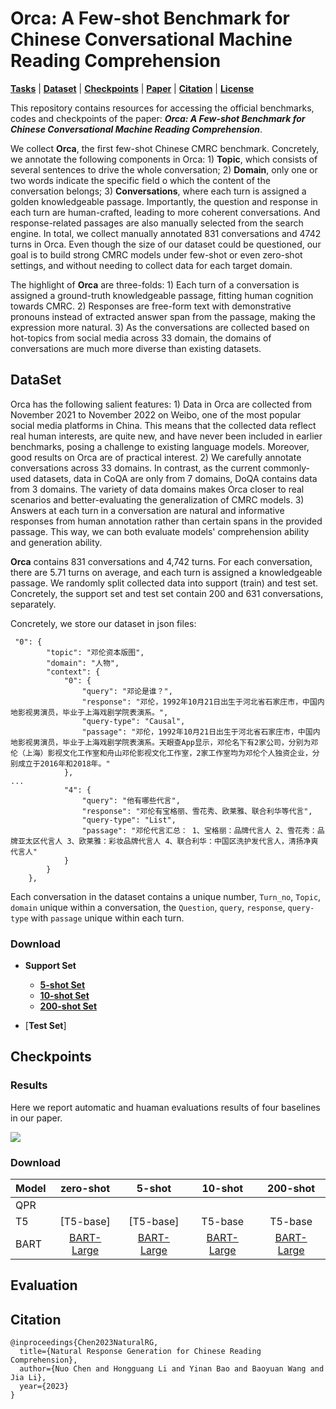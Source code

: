 # Orca: A Few-shot Benchmark for Chinese Conversational Machine Reading Comprehension


[**Tasks**](#task-description) | [**Dataset**](#dataset) | [**Checkpoints**](#Checkpoints) |
[**Paper**](https://arxiv.org/abs/2010.04898) |
[**Citation**](#citation) | [**License**](#license)

This repository contains resources for accessing the official benchmarks, codes and checkpoints of the paper:  ***Orca: A Few-shot Benchmark for Chinese Conversational Machine Reading Comprehension***.

We collect $\textbf{Orca}$, the first few-shot Chinese CMRC benchmark. Concretely, we  annotate the following components in Orca: 1) $\textbf{Topic}$, which consists of several sentences to drive the whole conversation; 2) $\textbf{Domain}$, only one or two words indicate the specific field o which the content of the conversation belongs; 3) $\textbf{Conversations}$, where each turn is assigned a golden knowledgeable passage. Importantly, the question and response in each turn  are human-crafted, leading to more coherent conversations. And response-related passages are also manually selected from the search engine. In total, we collect manually annotated 831 conversations and 4742 turns in Orca. Even though the size of our dataset could be questioned, our goal is to build strong CMRC models under few-shot or even zero-shot settings, and without needing to collect data for each target domain.

The highlight of $\textbf{Orca}$ are three-folds: 1) Each turn of a conversation is assigned a ground-truth knowledgeable passage, fitting human cognition towards CMRC. 2) Responses are free-form text with demonstrative pronouns instead of extracted answer span from the passage, making the expression more natural. 3) As the conversations are collected based on hot-topics from social media across 33 domain, the domains of conversations are much more diverse than existing datasets.

## DataSet

Orca has the following salient features: 1) Data in Orca are collected from November 2021 to November 2022 on Weibo, one of the most popular social media platforms in China. This means that the collected data reflect real human interests, are quite new, and have never been included in earlier benchmarks, posing a challenge to existing language models.  Moreover, good results on
Orca are of practical interest. 2) We carefully  annotate conversations across 33 domains. In contrast, as the current commonly-used datasets, data in CoQA are only from 7 domains, DoQA contains data from 3 domains. The variety of data domains makes Orca closer to real scenarios and  better-evaluating the generalization of CMRC models. 3) Answers at each turn in a conversation are  natural and informative responses from human annotation rather than certain spans in the provided passage. This way, we can both evaluate models' comprehension ability and generation ability.

$\textbf{Orca}$ contains 831 conversations and 4,742 turns. For each conversation, there are 5.71 turns on average, and each turn is assigned a knowledgeable passage. We randomly split collected data into support (train) and test set. Concretely, the support set and test set contain 200 and 631 conversations, separately.

Concretely, we store our dataset in json files:


```
 "0": {
        "topic": "邓伦资本版图",
        "domain": "人物",
        "context": {
            "0": {
                "query": "邓论是谁？",
                "response": "邓伦，1992年10月21日出生于河北省石家庄市，中国内地影视男演员，毕业于上海戏剧学院表演系。",
                "query-type": "Causal",
                "passage": "邓伦，1992年10月21日出生于河北省石家庄市，中国内地影视男演员，毕业于上海戏剧学院表演系。天眼查App显示，邓伦名下有2家公司，分别为邓伦（上海）影视文化工作室和舟山邓伦影视文化工作室，2家工作室均为邓伦个人独资企业，分别成立于2016年和2018年。"
            },
...
            "4": {
                "query": "他有哪些代言",
                "response": "邓伦有宝格丽、雪花秀、欧莱雅、联合利华等代言",
                "query-type": "List",
                "passage": "邓伦代言汇总： 1、宝格丽：品牌代言人 2、雪花秀：品牌亚太区代言人 3、欧莱雅：彩妆品牌代言人 4、联合利华：中国区洗护发代言人，清扬净爽代言人"
            }
        }
    },
```

Each conversation in the dataset contains a unique number, `Turn_no`, `Topic`, `domain`  unique within a conversation, the  `Question`, `query`, `response`, `query-type` with `passage` unique within each turn.

### Download

- **Support Set**
  - [**5-shot Set**](https://hkustgz-my.sharepoint.com/:u:/g/personal/nchen022_connect_hkust-gz_edu_cn/EQSQOzgua51Omi8j-y6V7j4BOOFoIMYXg-Vg4BFNLuyKCw?e=gqFe6U)
  - [**10-shot Set**](https://hkustgz-my.sharepoint.com/:u:/g/personal/nchen022_connect_hkust-gz_edu_cn/EfUGD87nc79BgngLJkPKmEoB9OhI4vSckrQhiwg3YZ7dIQ?e=fesXnX)
  - [**200-shot Set**](https://hkustgz-my.sharepoint.com/:u:/g/personal/nchen022_connect_hkust-gz_edu_cn/EXXUL8WIpBVMo5PGe-Mef0ABK4wDLhLBCYeRJ81hr_-ggA?e=dTZDiZ)
  
- [**Test Set**]



## Checkpoints

### Results
Here we report automatic and huaman evaluations results of four baselines in our paper.

![](Results.png) 

###  Download

|Model |  zero-shot| 5-shot | 10-shot | 200-shot |
| :----- | :-------------------:| :------------------: | :------------------: |:------------------: |
| QPR |  | 
| T5 | [T5-base]| [T5-base] |  T5-base |  T5-base | 
| BART | [BART-Large](https://hkustgz-my.sharepoint.com/:u:/g/personal/nchen022_connect_hkust-gz_edu_cn/EfQYlzgOAI9Bogfy2f2hSCwBu_z4acFeFY16jTz5G2I8eg?e=LBQ1pZ)    |[BART-Large](https://hkustgz-my.sharepoint.com/:f:/g/personal/nchen022_connect_hkust-gz_edu_cn/EmA0EfSvS85KtYXferY0MjIBoiojfGMRDZxBs8KbruY6VQ?e=uSdZrQ)  | [BART-Large](https://hkustgz-my.sharepoint.com/:u:/g/personal/nchen022_connect_hkust-gz_edu_cn/EemWOJFzZy1JmmWhm3vCJmQBpyOJfGLbG7o-VSC6Ord16A?e=lANCbq)  | [BART-Large](https://hkustgz-my.sharepoint.com/:f:/g/personal/nchen022_connect_hkust-gz_edu_cn/EpFR5MDb-zZKnPtAQNzmvaEBvrVNGrjPMfszJT8hcTCGdw?e=QeQPWr)  |


## Evaluation


## Citation

```
@inproceedings{Chen2023NaturalRG,
  title={Natural Response Generation for Chinese Reading Comprehension},
  author={Nuo Chen and Hongguang Li and Yinan Bao and Baoyuan Wang and Jia Li},
  year={2023}
}
```
